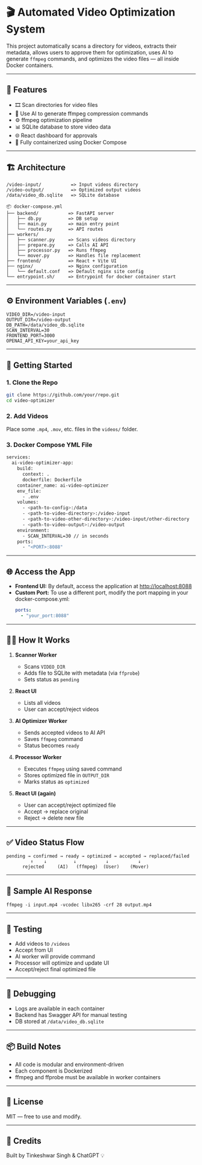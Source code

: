 # 🎬 Automated Video Optimization System

This project automatically scans a directory for videos, extracts their metadata, allows users to approve them for optimization, uses AI to generate `ffmpeg` commands, and optimizes the video files — all inside Docker containers.

---

## 🧩 Features

- 🎞 Scan directories for video files
- 🧠 Use AI to generate ffmpeg compression commands
- ⚙️ ffmpeg optimization pipeline
- 📊 SQLite database to store video data
- 🌐 React dashboard for approvals
- 🐳 Fully containerized using Docker Compose

---

## 🏗️ Architecture

```
/video-input/           => Input videos directory
/video-output/          => Optimized output videos
/data/video_db.sqlite   => SQLite database

📦 docker-compose.yml
├── backend/           => FastAPI server
│   ├── db.py          => DB setup
│   ├── main.py        => main entry point
│   └── routes.py      => API routes
├── workers/
│   ├── scanner.py     => Scans videos directory
│   ├── prepare.py     => Calls AI API
│   ├── processor.py   => Runs ffmpeg
│   └── mover.py       => Handles file replacement
├── frontend/          => React + Vite UI
├── nginx/             => Nginx configuration
│   └── default.conf   => Default nginx site config
└── entrypoint.sh/     => Entrypoint for docker container start
```

---

## ⚙️ Environment Variables (`.env`)

```env
VIDEO_DIR=/video-input
OUTPUT_DIR=/video-output
DB_PATH=/data/video_db.sqlite
SCAN_INTERVAL=30
FRONTEND_PORT=3000
OPENAI_API_KEY=your_api_key
```

---

## 🚀 Getting Started

### 1. Clone the Repo

```bash
git clone https://github.com/your/repo.git
cd video-optimizer
```

### 2. Add Videos

Place some `.mp4`, `.mov`, etc. files in the `videos/` folder.

### 3. Docker Compose YML File

```bash
services:
  ai-video-optimizer-app:
    build:
      context: .
      dockerfile: Dockerfile
    container_name: ai-video-optimizer
    env_file:
      - .env
    volumes:
      - <path-to-config>:/data
      - <path-to-video-directory>:/video-input
      - <path-to-video-other-directory>:/video-input/other-directory
      - <path-to-video-output>:/video-output
    environment:
      - SCAN_INTERVAL=30 // in seconds
    ports:
      - "<PORT>:8088"

```

---

## 🌐 Access the App

- **Frontend UI:** By default, access the application at [http://localhost:8088](http://localhost:8088)
- **Custom Port:** To use a different port, modify the port mapping in your docker-compose.yml:
  ```yaml
  ports:
    - "your_port:8088"
  ```

---

## 👨‍💻 How It Works

1. **Scanner Worker**
   - Scans `VIDEO_DIR`
   - Adds file to SQLite with metadata (via `ffprobe`)
   - Sets status as `pending`

2. **React UI**
   - Lists all videos
   - User can accept/reject videos

3. **AI Optimizer Worker**
   - Sends accepted videos to AI API
   - Saves `ffmpeg` command
   - Status becomes `ready`

4. **Processor Worker**
   - Executes `ffmpeg` using saved command
   - Stores optimized file in `OUTPUT_DIR`
   - Marks status as `optimized`

5. **React UI (again)**
   - User can accept/reject optimized file
   - Accept → replace original
   - Reject → delete new file

---

## ✅ Video Status Flow

```text
pending → confirmed → ready → optimized → accepted → replaced/failed
         ↑    ↓          ↓           ↓           ↓
      rejected     (AI)   (ffmpeg)  (User)    (Mover)
```

---

## 🧠 Sample AI Response

```text
ffmpeg -i input.mp4 -vcodec libx265 -crf 28 output.mp4
```

---

## 🧪 Testing

- Add videos to `/videos`
- Accept from UI
- AI worker will provide command
- Processor will optimize and update UI
- Accept/reject final optimized file

---

## 🐛 Debugging

- Logs are available in each container
- Backend has Swagger API for manual testing
- DB stored at `/data/video_db.sqlite`

---

## 📦 Build Notes

- All code is modular and environment-driven
- Each component is Dockerized
- ffmpeg and ffprobe must be available in worker containers

---

## 📜 License

MIT — free to use and modify.

---

## 🙌 Credits

Built by Tinkeshwar Singh & ChatGPT 💡